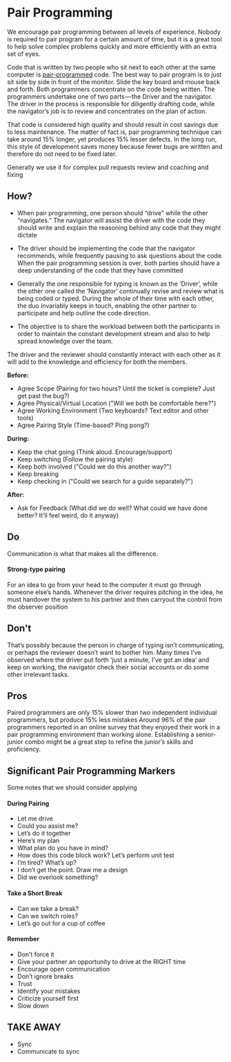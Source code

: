 # Pair Programming
We encourage pair programming between all levels of experience. Nobody is required to pair program for a certain amount of time, but it is a great tool to help solve complex problems quickly and more efficiently with an extra set of eyes. 

Code that is written by two people who sit next to each other at the same computer is [pair-programmed](http://www.extremeprogramming.org/rules/pair.html) code. The best way to pair program is to just sit side by side in front of the monitor. Slide the key board and mouse back and forth. Both programmers concentrate on the code being written. The programmers undertake one of two parts — the Driver and the navigator. The driver in the process is responsible for diligently drafting code, while the navigator’s job is to review and concentrates on the plan of action.

That code is considered high quality and should result in cost savings due to less maintenance. The matter of fact is, pair programming technique can take around 15% longer, yet produces 15% lesser defects. In the long run, this style of development saves money because fewer bugs are written and therefore do not need to be fixed later.

Generally we use it for complex pull requests review and coaching and fixing

## How?
* When pair programming, one person should “drive” while the other “navigates.” The navigator will assist the driver with the code they should write and explain the reasoning behind any code that they might dictate

* The driver should be implementing the code that the navigator recommends, while frequently pausing to ask questions about the code. When the pair programming session is over, both parties should have a deep understanding of the code that they have committed

* Generally the one responsible for typing is known as the ‘Driver’, while the other one called the ‘Navigator’ continually revise and review what is being coded or typed. During the whole of their time with each other, the duo invariably keeps in touch, enabling the other partner to participate and help outline the code direction.

* The objective is to share the workload between both the participants in order to maintain the constant development stream and also to help spread knowledge over the team.

The driver and the reviewer should constantly interact with each other as it will add to the knowledge and efficiency for both the members.

**Before:**

- Agree Scope (Pairing for two hours? Until the ticket is complete? Just get past the bug?)
- Agree Physical/Virtual Location ("Will we both be comfortable here?")
- Agree Working Environment (Two keyboards? Text editor and other tools)
- Agree Pairing Style (Time-based? Ping pong?)

**During:**

- Keep the chat going (Think aloud. Encourage/support)
- Keep switching (Follow the pairing style)
- Keep both involved ("Could we do this another way?")
- Keep breaking
- Keep checking in ("Could we search for a guide separately?")

**After:**

- Ask for Feedback (What did we do well? What could we have done better? It’ll feel weird, do it anyway)

## Do
Communication is what that makes all the difference.

#### Strong-type pairing
For an idea to go from your head to the computer it must go through someone else’s hands.
Whenever the driver requires pitching in the idea, he must handover the system to his partner and then carryout the control from the observer position

## Don't
That’s possibly because the person in charge of typing isn’t communicating, or perhaps the reviewer doesn’t want to bother him. Many times I’ve observed where the driver put forth ‘just a minute, I’ve got an idea’ and keep on working, the navigator check their social accounts or do some other irrelevant tasks.

## Pros
Paired programmers are only 15% slower than two independent individual programmers, but produce 15% less mistakes
Around 96% of the pair programmers reported in an online survey that they enjoyed their work in a pair programming environment than working alone.
Establishing a senior-junior combo might be a great step to refine the junior’s skills and proficiency.

## Significant Pair Programming Markers
Some notes that we should consider applying

#### During Pairing
* Let me drive
* Could you assist me?
* Let’s do it together
* Here’s my plan
* What plan do you have in mind?
* How does this code block work? Let’s perform unit test
* I’m tired? What’s up?
* I don’t get the point. Draw me a design
* Did we overlook something?

#### Take a Short Break
* Can we take a break?
* Can we switch roles?
* Let’s go out for a cup of coffee

#### Remember
* Don’t force it
* Give your partner an opportunity to drive at the RIGHT time
* Encourage open communication
* Don’t ignore breaks
* Trust
* Identify your mistakes
* Criticize yourself first
* Slow down

## TAKE AWAY
* Sync
* Communicate to sync
